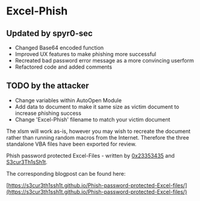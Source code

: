 # Excel-Phish

## Updated by spyr0-sec
- Changed Base64 encoded function 
- Improved UX features to make phishing more successful
- Recreated bad password error message as a more convincing userform
- Refactored code and added comments

## TODO by the attacker
- Change variables within AutoOpen Module
- Add data to document to make it same size as victim document to increase phishing success
- Change 'Excel-Phish' filename to match your victim document

The xlsm will work as-is, however you may wish to recreate the document rather than running random macros from the Internet. Therefore the three standalone VBA files have been exported for review. 

Phish password protected Excel-Files - written by [0x23353435](https://github.com/0x23353435) and [S3cur3Th1sSh1t](https://github.com/S3cur3Th1sSh1t).

The corresponding blogpost can be found here:

[https://s3cur3th1ssh1t.github.io/Phish-password-protected-Excel-files/](https://s3cur3th1ssh1t.github.io/Phish-password-protected-Excel-files/)
